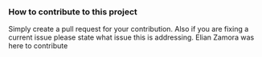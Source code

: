 ### How to contribute to this project
Simply create a pull request for your contribution. Also if you are fixing a current issue please state what issue this is addressing.
Elian Zamora was here to contribute 
